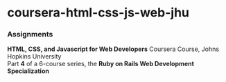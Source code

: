# coursera-html-css-js-web-jhu
<h3>Assignments</h3>
<strong>HTML, CSS, and Javascript for Web Developers</strong> Coursera Course, Johns Hopkins University<br>
Part <strong>4</strong> of a 6-course series, the <strong>Ruby on Rails Web Development Specialization</strong> 
